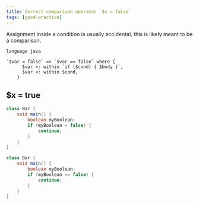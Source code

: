 ```yaml
---
title: Correct comparison operator `$x = false`
tags: [good-practice]
---
```


Assignment inside a condition is usually accidental, this is likely meant to be a comparison.

```grit
language java

`$var = false` => `$var == false` where {
	  $var <: within `if ($cond) { $body }`,
	  $var <: within $cond,
	}
```

## $x = true

```java
class Bar {
    void main() {
        boolean myBoolean;
        if (myBoolean = false) {
            continue;
        }
    }
}
```

```java
class Bar {
    void main() {
        boolean myBoolean;
        if (myBoolean == false) {
            continue;
        }
    }
}
```